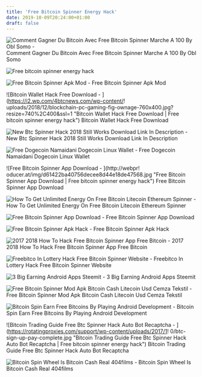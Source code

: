```yaml
---
title: 'Free Bitcoin Spinner Energy Hack'
date: 2019-10-09T20:24:00+01:00
draft: false
---
```


![Comment Gagner Du Bitcoin Avec Free Bitcoin Spinner Marche A 100 By Obl Somo - ](https://i.ytimg.com/vi/Ls9exz99J5M/maxresdefault.jpg "Comment Gagner Du Bitcoin Avec Free Bitcoin Spinner Marche A 100 By Obl Somo | Free bitcoin spinner energy hack") Comment Gagner Du Bitcoin Avec Free Bitcoin Spinner Marche A 100 By Obl Somo

![Free bitcoin spinner energy hack](https://i.ytimg.com/vi/vmUK0rCnj_g/hqdefault.jpg "Free bitcoin spinner energy hack") 

![Free Bitcoin Spinner Apk Mod - ](https://lh6.googleusercontent.com/-RTn8aiEcVwI/AAAAAAAAAAI/AAAAAAAAAAA/ACevoQMY4NSXNNb1vNY2XbZ2DBOCmISRuA/mo/photo.jpg "Free Bitcoin Spinner Apk Mod | Free bitcoin spinner energy hack") Free Bitcoin Spinner Apk Mod

![Bitcoin Wallet Hack Free Download - ](https://i2.wp.com/4btcnews.com/wp-content/!   uploads/2018/12/blockchain-pc-gaming-fig-ownage-760x400.jpg?resize=740%2C400&ssl=1 "Bitcoin Wallet Hack Free Download | Free bitcoin spinner energy hack") Bitcoin Wallet Hack Free Download

![New Btc Spinner Hack 2018 Still Works Download Link In Description - ](https://i.ytimg.com/vi/TFsMDZ41m2E/hqdefault.jpg "New Btc Spinner Hack 2018 Still Works Download Link In Description | Free bitcoin spinner energy hack") New Btc Spinner Hack 2018 Still Works Download Link In Description

![Free Dogecoin Namaidani Dogecoin Linux Wallet - ](https://f4.bcbits.com/img/a1939288825_10.jpg "Free Dogecoin Namaidani Dogecoin Linux Wallet | Free bitcoin spinner energy hack") Free Dogecoin Namaidani Dogecoin Linux Wallet

![Free Bitcoin Spinner App Download - ](http://webpr!   oducer.at/img/d61422ba40756decee8d44e18de47568.jpg "Free Bitcoin Spinner App Download | Free bitcoin spinner energy hack") Free Bitcoin Spinner App Download

![How To Get Unlimited Energy On Free Bitcoin Litecoin Ethereum Spinner - ](https://i.ytimg.com/vi/KUQBTA4u5-s/maxresdefault.jpg "How To Get Unlimited Energy On Free Bitcoin Litecoin Ethereum Spinner | Free bitcoin spinner energy hack") How To Get Unlimited Energy On Free Bitcoin Litecoin Ethereum Spinner

![Free Bitcoin Spinner App Download - ](https://i.ytimg.com/vi/-Iigu1AEhvU/hqdefault.jpg "Free Bitcoin Spinner App Download | Free bitcoin spinner energy hack") Free Bitcoin Spinner App Download

![Free Bitcoin Spinner Apk Hack - ](https://i.ytimg.com/vi/GBvnNfqY3WE/maxresdefault.jpg "Free !   Bitcoin Spinner Apk Hack | Free bitcoin spinner energy hack") Free Bitcoin Spinner Apk Hack

![2017 2018 How To Hack Free Bitcoin Spinner App Free Bitcoin - ](https://i.ytimg.com/vi/CTOKmIKHgUg/hqdefault.jpg "2017 2018 How To Hack Free Bitcoin Spinner App Free Bitcoin | Free bitcoin spinner energy hack") 2017 2018 How To Hack Free Bitcoin Spinner App Free Bitcoin

![Freebitco In Lottery Hack Free Bitcoin Spinner Website - ](https://www.asrock.com/mb/features/X370%20Pro%20BTC+_mobile.jpg "Freebitco In Lottery Hack Free Bitcoin Spinner Website | Free bitcoin spinner energy hack") Freebitco In Lottery Hack Free Bitcoin Spinner Website

![3 Big Earning Android Apps Steemit - ](https://steemitimages.com/640x0/https://cdn.steemitimages.com/DQmRywyLcoghdT2XGMa9pD8crYLZgMXxyQ1bhuWdX4hp6Mv/Screenshot_2018-06-13-10-47-35.jpg "3 Big Earnin!   g Android Apps Steemit | Free bitcoin spinner energy hack") 3 Big Earning Android Apps Steemit

![Free Bitcoin Spinner Mod Apk Bitcoin Cash Litecoin Usd Cemza Tekstil - ](https://i11.servimg.com/u/f11/19/61/82/60/screen10.jpg "Free Bitcoin Spinner Mod Apk Bitcoin Cash Litecoin Usd Cemza Tekstil | Free bitcoin spinner energy hack") Free Bitcoin Spinner Mod Apk Bitcoin Cash Litecoin Usd Cemza Tekstil

![Bitcoin Spin Earn Free Bitcoins By Playing Android Development - ](https://img.xda-cdn.com/B8EDTwi3ocufTVZ5cnvWthf6O34=/http%3A%2F%2Fimages.mobilism.org%2F%3Fdm%3D87SEKOL4 "Bitcoin Spin Earn Free Bitcoins By Playing Android Development | Free bitcoin spinner energy hack") Bitcoin Spin Earn Free Bitcoins By Playing Android Development

![Bitcoin Trading Guide Free Btc Spinner Hack Auto Bot Recaptcha - ](https://rotatingproxies.com/support/wp-content/uploads/2017/1!   0/btc-sign-up-pay-complete.jpg "Bitcoin Trading Guide Free Btc Spinner Hack Auto Bot Recaptcha | Free bitcoin spinner energy hack") Bitcoin Trading Guide Free Btc Spinner Hack Auto Bot Recaptcha

![Bitcoin Spin Wheel Is Bitcoin Cash Real 404films - ](https://cdn.investinblockchain.com/wp-content/uploads/2019/02/bitcoin_aliens_app3.png "Bitcoin Spin Wheel Is Bitcoin Cash Real 404films | Free bitcoin spinner energy hack") Bitcoin Spin Wheel Is Bitcoin Cash Real 404films